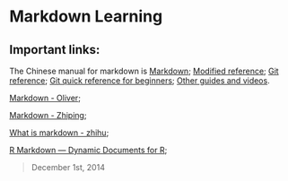 # Markdown Learning

## Important links:

The Chinese manual for markdown is [Markdown](http://wowubuntu.com/markdown/); 
[Modified reference](https://github.com/wohugb/git-reference);
[Git reference](http://gitref.org/basic/);
[Git quick reference for beginners](http://www.dataschool.io/git-quick-reference-for-beginners/);
[Other guides and videos](https://guides.github.com/).


[Markdown - Oliver](http://joinwee.com/lesson/10/);

[Markdown - Zhiping](http://www.yangzhiping.com/tech/r-markdown-knitr.html);

[What is markdown - zhihu](http://www.zhihu.com/question/19963642);


[R Markdown — Dynamic Documents for R](http://rmarkdown.rstudio.com/);

>December 1st, 2014
